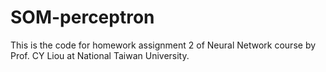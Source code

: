 # SOM-perceptron

This is the code for homework assignment 2 of Neural Network course by Prof. CY Liou at National Taiwan University.
